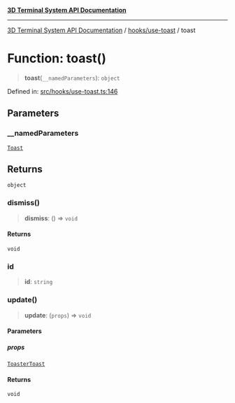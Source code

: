 [**3D Terminal System API Documentation**](../../../README.md)

***

[3D Terminal System API Documentation](../../../README.md) / [hooks/use-toast](../README.md) / toast

# Function: toast()

> **toast**(`__namedParameters`): `object`

Defined in: [src/hooks/use-toast.ts:146](https://github.com/Dicommunitas/ThreeJS_Terminal_3D/blob/fa305a5866f8e322e02a0c9af5d13b645eb5703c/src/hooks/use-toast.ts#L146)

## Parameters

### \_\_namedParameters

[`Toast`](../type-aliases/Toast.md)

## Returns

`object`

### dismiss()

> **dismiss**: () => `void`

#### Returns

`void`

### id

> **id**: `string`

### update()

> **update**: (`props`) => `void`

#### Parameters

##### props

[`ToasterToast`](../type-aliases/ToasterToast.md)

#### Returns

`void`
